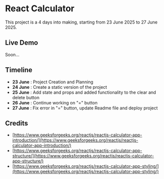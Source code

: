 # React Calculator

This project is a 4 days into making, starting from 23 June 2025 to 27 June 2025.

## Live Demo
Soon...
## Timeline
- **23 June** : Project Creation and Planning 
- **24 June** : Create a static version of the project
- **25 June** : Add state and props and added functionality to the clear and delete button
- **26 June** : Continue working on "=" button
- **27 June** : Fix error in "=" button, update Readme file and deploy project

## Credits
- [https://www.geeksforgeeks.org/reactjs/reactjs-calculator-app-introduction/](https://www.geeksforgeeks.org/reactjs/reactjs-calculator-app-introduction/)
- [https://www.geeksforgeeks.org/reactjs/reactjs-calculator-app-structure/](https://www.geeksforgeeks.org/reactjs/reactjs-calculator-app-structure/)
- [https://www.geeksforgeeks.org/reactjs/reactjs-calculator-app-styling/](https://www.geeksforgeeks.org/reactjs/reactjs-calculator-app-styling/)